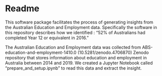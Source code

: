 # Readme
This software package facilitates the process of generating insights from the Australian Education and Employment data. Specifically the software in this repository describes how we identified : “52% of Australians had completed Year 12 or equivalent in 2016.” 

The Australian Education and Employment data was collected from ABS-education-and-employment-1410.0 (10.5281/zenodo.4706870)  Zenodo repository that stores information about education and employment in Australia between 2014 and 2019. We created a Jupyter Notebook called “prepare_and_setup.ipynb” to read this data and extract the insight. 


